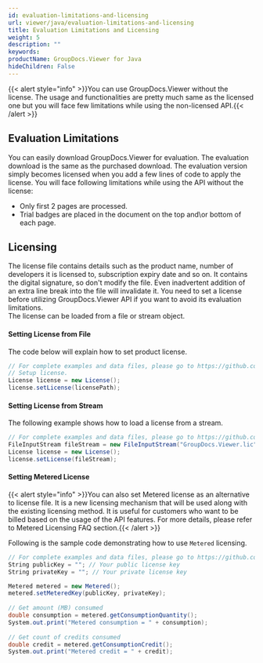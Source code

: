 ```yaml
---
id: evaluation-limitations-and-licensing
url: viewer/java/evaluation-limitations-and-licensing
title: Evaluation Limitations and Licensing
weight: 5
description: ""
keywords: 
productName: GroupDocs.Viewer for Java
hideChildren: False
---
```

{{< alert style="info" >}}You can use GroupDocs.Viewer without the license. The usage and functionalities are pretty much same as the licensed one but you will face few limitations while using the non-licensed API.{{< /alert >}}

## Evaluation Limitations

You can easily download GroupDocs.Viewer for evaluation. The evaluation download is the same as the purchased download. The evaluation version simply becomes licensed when you add a few lines of code to apply the license. You will face following limitations while using the API without the license:  

*   Only first 2 pages are processed.
*   Trial badges are placed in the document on the top and\\or bottom of each page.

## Licensing

The license file contains details such as the product name, number of developers it is licensed to, subscription expiry date and so on. It contains the digital signature, so don't modify the file. Even inadvertent addition of an extra line break into the file will invalidate it. You need to set a license before utilizing GroupDocs.Viewer API if you want to avoid its evaluation limitations.   
The license can be loaded from a file or stream object. 

#### Setting License from File

The code below will explain how to set product license.

```csharp
// For complete examples and data files, please go to https://github.com/groupdocs-viewer/GroupDocs.Viewer-for-Java
// Setup license.
License license = new License();
license.setLicense(licensePath);
```

#### Setting License from Stream

The following example shows how to load a license from a stream.

```csharp
// For complete examples and data files, please go to https://github.com/groupdocs-viewer/GroupDocs.Viewer-for-Java
FileInputStream fileStream = new FileInputStream("GroupDocs.Viewer.lic");
License license = new License();
license.setLicense(fileStream);
```

#### Setting Metered License

{{< alert style="info" >}}You can also set Metered license as an alternative to license file. It is a new licensing mechanism that will be used along with the existing licensing method. It is useful for customers who want to be billed based on the usage of the API features. For more details, please refer to Metered Licensing FAQ section.{{< /alert >}}

Following is the sample code demonstrating how to use `Metered` licensing.

```csharp
// For complete examples and data files, please go to https://github.com/groupdocs-viewer/GroupDocs.Viewer-for-Java
String publicKey = ""; // Your public license key
String privateKey = ""; // Your private license key

Metered metered = new Metered();
metered.setMeteredKey(publicKey, privateKey);
 
// Get amount (MB) consumed
double consumption = metered.getConsumptionQuantity();
System.out.print("Metered consumption = " + consumption);     
 
// Get count of credits consumed
double credit = metered.getConsumptionCredit();
System.out.print("Metered credit = " + credit);
```
